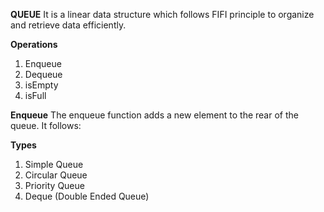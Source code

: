 **QUEUE**
It is a linear data structure which follows FIFI principle to organize and retrieve data efficiently.

**Operations**
1. Enqueue
2. Dequeue
3. isEmpty
4. isFull

**Enqueue**
The enqueue function adds a new element to the rear of the queue.
It follows:

**Types**
1. Simple Queue
2. Circular Queue
3. Priority Queue
4. Deque (Double Ended Queue)
